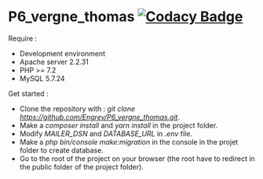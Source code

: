 # P6_vergne_thomas [![Codacy Badge](https://app.codacy.com/project/badge/Grade/832b806da4a0490d9fd76c101b1bdaaf)](https://www.codacy.com/manual/Engrev/P6_vergne_thomas?utm_source=github.com&amp;utm_medium=referral&amp;utm_content=Engrev/P6_vergne_thomas&amp;utm_campaign=Badge_Grade)
 
Require :
* Development environment
* Apache server 2.2.31
* PHP >= 7.2
* MySQL 5.7.24

Get started :
* Clone the repository with : _git clone https://github.com/Engrev/P6_vergne_thomas.git_.
* Make a _composer install_ and _yarn install_ in the project folder.
* Modify _MAILER_DSN_ and _DATABASE_URL_ in _.env_ file.
* Make a _php bin/console make:migration_ in the console in the projet folder to create database.
* Go to the root of the project on your browser (the root have to redirect in the public folder of the project folder).